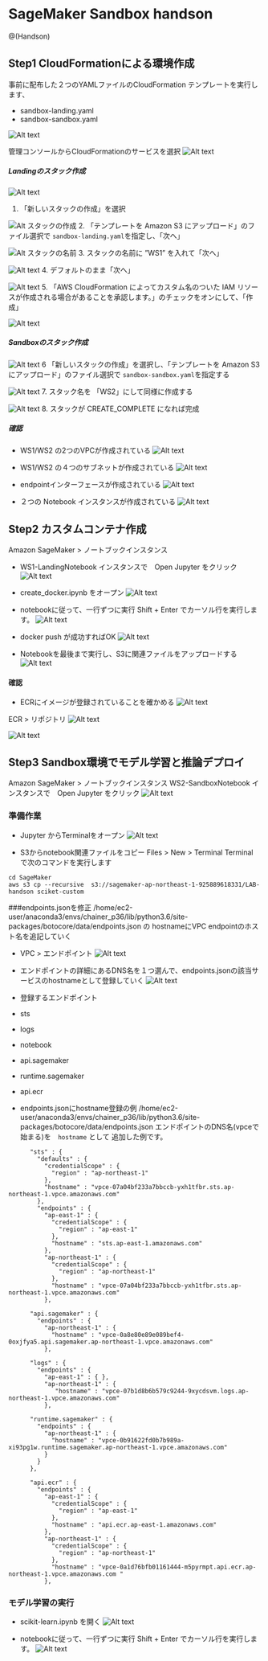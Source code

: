 # SageMaker Sandbox handson

@(Handson)


## Step1 CloudFormationによる環境作成
事前に配布した２つのYAMLファイルのCloudFormation テンプレートを実行します、
* sandbox-landing.yaml
* sandbox-sandbox.yaml

![Alt text](img/1565601124147.png)


管理コンソールからCloudFormationのサービスを選択
![Alt text](img/1565178561912.png)


##### Landingのスタック作成 
![Alt text](img/1565179156581.png)
1.  「新しいスタックの作成」を選択

![Alt スタックの作成](img/1565177361873.png)
2. 「テンプレートを Amazon S3 にアップロード」のファイル選択で `sandbox-landing.yaml`を指定し、「次へ」

![Alt スタックの名前](img/1565177616430.png)
3. スタックの名前に  ”WS1” を入れて「次へ」 

![Alt text](img/1565177868308.png)
4.   デフォルトのまま「次へ」

![Alt text](img/1565177842075.png)
5. 「AWS CloudFormation によってカスタム名のついた IAM リソースが作成される場合があることを承認します。」のチェックをオンにして、「作成」

![Alt text](img/1565179414457.png)

##### Sandboxのスタック作成 
![Alt text](img/1565179602489.png)
6 「新しいスタックの作成」を選択し、「テンプレートを Amazon S3 にアップロード」のファイル選択で `sandbox-sandbox.yaml`を指定する

![Alt text](img/1565179670220.png)
7.  スタック名を 「WS2」にして同様に作成する

![Alt text](img/1565186771844.png)
8.  スタックが CREATE_COMPLETE になれば完成
 
##### 確認
* WS1/WS2 の2つのVPCが作成されている
![Alt text](img/1565186827662.png)


* WS1/WS2 の４つのサブネットが作成されている
![Alt text](img/1565186850900.png)

* endpointインターフェースが作成されている
![Alt text](img/1565186877300.png)

 
* ２つの Notebook インスタンスが作成されている
![Alt text](img/1565186904095.png)



## Step2 カスタムコンテナ作成
Amazon SageMaker > ノートブックインスタンス
* WS1-LandingNotebook インスタンスで　Open Jupyter をクリック
![Alt text](img/1565187027995.png)

*  create_docker.ipynb をオープン
![Alt text](img/1565593540338.png)

* notebookに従って、一行ずつに実行
Shift + Enter でカーソル行を実行します。
![Alt text](img/1565593338297.png)

* docker push が成功すればOK
![Alt text](img/1565593801485.png)

* Notebookを最後まで実行し、S3に関連ファイルをアップロードする
![Alt text](img/1565594252890.png)

#### 確認
* ECRにイメージが登録されていることを確かめる
![Alt text](img/1565593888093.png)

ECR > リポジトリ
![Alt text](img/1565594155066.png)

![Alt text](img/1565594301510.png)


## Step3 Sandbox環境でモデル学習と推論デプロイ
Amazon SageMaker > ノートブックインスタンス
WS2-SandboxNotebook インスタンスで　Open Jupyter をクリック
![Alt text](img/1565187009296.png)

### 準備作業
* Jupyter からTerminalをオープン
![Alt text](img/1565594727046.png)


* S3からnotebook関連ファイルをコピー
Files > New > Terminal 
Terminal で次のコマンドを実行します
```
cd SageMaker
aws s3 cp --recursive  s3://sagemaker-ap-northeast-1-925889618331/LAB-handson sciket-custom
```



###endpoints.jsonを修正
/home/ec2-user/anaconda3/envs/chainer_p36/lib/python3.6/site-packages/botocore/data/endpoints.json の hostnameにVPC endpointのホスト名を追記していく

* VPC > エンドポイント
![Alt text](img/1565146600050.png)

* エンドポイントの詳細にあるDNS名を１つ選んで、endpoints.jsonの該当サービスのhostnameとして登録していく
![Alt text](img/1565595198316.png)

* 登録するエンドポイント
 *  sts
 * logs
 * notebook
 * api.sagemaker
 * runtime.sagemaker
 *  api.ecr


* endpoints.jsonにhostname登録の例
/home/ec2-user/anaconda3/envs/chainer_p36/lib/python3.6/site-packages/botocore/data/endpoints.json
エンドポイントのDNS名(vpceで始まる)を　`hostname` として 追加した例です。
```
      "sts" : {
        "defaults" : {
          "credentialScope" : {
            "region" : "ap-northeast-1"
          },
          "hostname" : "vpce-07a04bf233a7bbccb-yxh1tfbr.sts.ap-northeast-1.vpce.amazonaws.com" 
        },
        "endpoints" : {
          "ap-east-1" : {
            "credentialScope" : {
              "region" : "ap-east-1"
            },
            "hostname" : "sts.ap-east-1.amazonaws.com"
          },
          "ap-northeast-1" : {
            "credentialScope" : {
              "region" : "ap-northeast-1"
            },
            "hostname" : "vpce-07a04bf233a7bbccb-yxh1tfbr.sts.ap-northeast-1.vpce.amazonaws.com"
          },
```
```
      "api.sagemaker" : {
        "endpoints" : {
          "ap-northeast-1" : {
            "hostname" : "vpce-0a8e80e89e089bef4-0oxjfya5.api.sagemaker.ap-northeast-1.vpce.amazonaws.com"
          },
```

```
      "logs" : {
        "endpoints" : {
          "ap-east-1" : { },
          "ap-northeast-1" : {
             "hostname" : "vpce-07b1d8b6b579c9244-9xycdsvm.logs.ap-northeast-1.vpce.amazonaws.com"
          },          
```

```
      "runtime.sagemaker" : {
        "endpoints" : {
          "ap-northeast-1" : {
            "hostname" : "vpce-0b91622fd0b7b989a-xi93pg1w.runtime.sagemaker.ap-northeast-1.vpce.amazonaws.com"
          }
        }
      },
```
```
      "api.ecr" : {
        "endpoints" : {
          "ap-east-1" : {
            "credentialScope" : {
              "region" : "ap-east-1"
            },
            "hostname" : "api.ecr.ap-east-1.amazonaws.com"
          },
          "ap-northeast-1" : {
            "credentialScope" : {
              "region" : "ap-northeast-1"
            },
            "hostname" : "vpce-0a1d76bfb01161444-m5pyrmpt.api.ecr.ap-northeast-1.vpce.amazonaws.com "
          },
```

### モデル学習の実行
* scikit-learn.ipynb を開く
![Alt text](img/1565594836846.png)

* notebookに従って、一行ずつに実行
Shift + Enter でカーソル行を実行します。
![Alt text](img/1565600796526.png)


